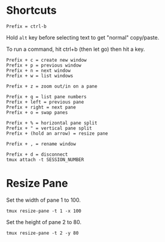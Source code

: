 # Shortcuts

```
Prefix = ctrl-b
```

Hold `alt` key before selecting text to get "normal" copy/paste.

To run a command, hit ctrl+b (then let go) then hit a key.

```
Prefix + c = create new window
Prefix + p = previous window
Prefix + n = next window
Prefix + w = list windows

Prefix + z = zoom out/in on a pane

Prefix + q = list pane numbers
Prefix + left = previous pane
Prefix + right = next pane
Prefix + o = swap panes

Prefix + % = horizontal pane split
Prefix + " = vertical pane split
Prefix + (hold an arrow) = resize pane

Prefix + , = rename window

Prefix + d = disconnect
tmux attach -t SESSION_NUMBER
```

# Resize Pane

Set the width of pane 1 to 100.

```
tmux resize-pane -t 1 -x 100
```

Set the height of pane 2 to 80.

```
tmux resize-pane -t 2 -y 80
```

